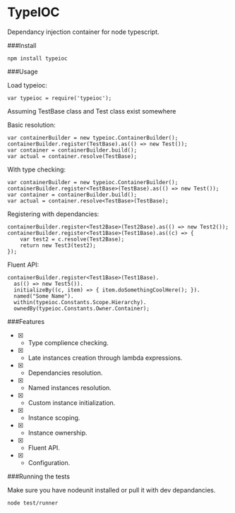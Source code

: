 TypeIOC
=======

Dependancy injection container for node typescript.

###Install

```
npm install typeioc
```

###Usage

Load typeioc:

```
var typeioc = require('typeioc');
```

Assuming TestBase class and Test class exist somewhere 

Basic resolution:
```
var containerBuilder = new typeioc.ContainerBuilder();
containerBuilder.register(TestBase).as(() => new Test());
var container = containerBuilder.build();
var actual = container.resolve(TestBase);
```

With type checking:
```
var containerBuilder = new typeioc.ContainerBuilder();
containerBuilder.register<TestBase>(TestBase).as(() => new Test());
var container = containerBuilder.build();
var actual = container.resolve<TestBase>(TestBase);
```

Registering with dependancies:
```
containerBuilder.register<Test2Base>(Test2Base).as(() => new Test2());
containerBuilder.register<Test1Base>(Test1Base).as((c) => {
    var test2 = c.resolve(Test2Base);
    return new Test3(test2);
});
```

Fluent API:
```
containerBuilder.register<Test1Base>(Test1Base).
  as(() => new Test5()).
  initializeBy((c, item) => { item.doSomethingCoolHere(); }).
  named("Some Name").
  within(typeioc.Constants.Scope.Hierarchy).
  ownedBy(typeioc.Constants.Owner.Container);
```

###Features

- [x] - Type complience checking.
- [x] - Late instances creation through lambda expressions.
- [x] - Dependancies resolution.
- [x] - Named instances resolution.
- [x] - Custom instance initialization.
- [x] - Instance scoping.
- [x] - Instance ownership.
- [x] - Fluent API.
- [x] - Configuration.


###Running the tests

Make sure you have nodeunit installed or pull it with dev depandancies.

```
node test/runner
```
